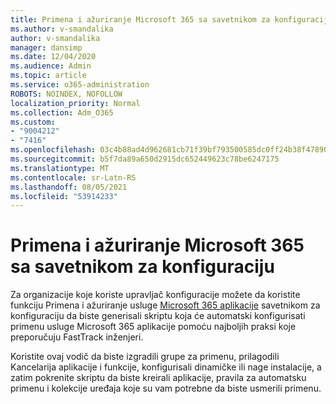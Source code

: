 ```yaml
---
title: Primena i ažuriranje Microsoft 365 sa savetnikom za konfiguraciju
ms.author: v-smandalika
author: v-smandalika
manager: dansimp
ms.date: 12/04/2020
ms.audience: Admin
ms.topic: article
ms.service: o365-administration
ROBOTS: NOINDEX, NOFOLLOW
localization_priority: Normal
ms.collection: Adm_O365
ms.custom:
- "9004212"
- "7416"
ms.openlocfilehash: 03c4b88ad4d962681cb71f39bf793500585dc0ff24b38f47890547781fc25f80
ms.sourcegitcommit: b5f7da89a650d2915dc652449623c78be6247175
ms.translationtype: MT
ms.contentlocale: sr-Latn-RS
ms.lasthandoff: 08/05/2021
ms.locfileid: "53914233"
---
```

# <a name="deploy-and-update-microsoft-365-apps-with-configuration-manager-advisor"></a>Primena i ažuriranje Microsoft 365 sa savetnikom za konfiguraciju

Za organizacije koje koriste upravljač konfiguracije možete da koristite funkciju Primena i ažuriranje usluge [Microsoft 365 aplikacije](https://go.microsoft.com/fwlink/?linkid=2146549) savetnikom za konfiguraciju da biste generisali skriptu koja će automatski konfigurisati primenu usluge Microsoft 365 aplikacije pomoću najboljih praksi koje preporučuju FastTrack inženjeri.

Koristite ovaj vodič da biste izgradili grupe za primenu, prilagodili Kancelarija aplikacije i funkcije, konfigurisali dinamičke ili nage instalacije, a zatim pokrenite skriptu da biste kreirali aplikacije, pravila za automatsku primenu i kolekcije uređaja koje su vam potrebne da biste usmerili primenu.
